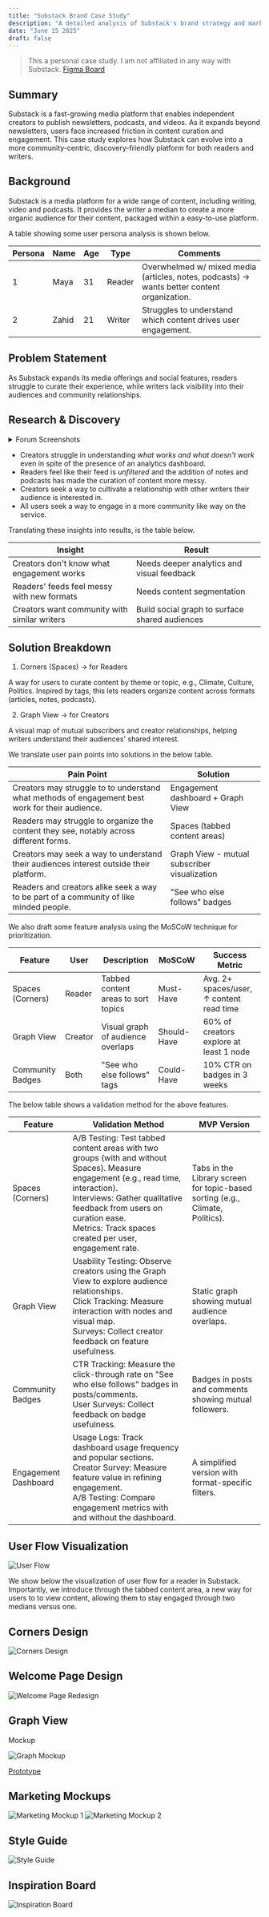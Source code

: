 ```yaml
---
title: "Substack Brand Case Study"
description: "A detailed analysis of Substack's brand strategy and market positioning"
date: "June 15 2025"
draft: false
---
```


> This a personal case study. I am not affiliated in any way with Substack.
[Figma Board](https://www.figma.com/design/xo2LM1oobkjEsaIASej3v1/Substack-%7C-Product---Design?m=auto&t=PYVPMFM7FwrGwuy3-1)

## Summary

Substack is a fast-growing media platform that enables independent creators to publish newsletters, podcasts, and videos. As it expands beyond newsletters, users face increased friction in content curation and engagement. This case study explores how Substack can evolve into a more community-centric, discovery-friendly platform for both readers and writers.

## Background

Substack is a media platform for a wide range of content, including writing, video and podcasts. It provides the writer a median to create a more organic audience for their content, packaged within a easy-to-use platform.

A table showing some user persona analysis is shown below.

| Persona | Name  | Age | Type   | Comments                                                                                    |
| ------- | ----- | --- | ------ | ------------------------------------------------------------------------------------------- |
| 1       | Maya  | 31  | Reader | Overwhelmed w/ mixed media (articles, notes, podcasts) → wants better content organization. |
| 2       | Zahid | 21  | Writer | Struggles to understand which content drives user engagement.                               |

## Problem Statement

As Substack expands its media offerings and social features, readers struggle to curate their experience, while writers lack visibility into their audiences and community relationships.

## Research & Discovery

<details>
<summary>Forum Screenshots</summary>

![image.png](https://res.craft.do/user/full/9dbd2acb-b35e-7ef2-85c1-1a2e9d185b8d/doc/86751331-4499-4293-a9d2-625aa1c9a539/5b481e2a-f88f-4826-aa59-6b9cec80170b)

![image.png](https://res.craft.do/user/full/9dbd2acb-b35e-7ef2-85c1-1a2e9d185b8d/doc/86751331-4499-4293-a9d2-625aa1c9a539/547cb418-e705-4433-8e7d-dd2d459ae78c)

![image.png](https://res.craft.do/user/full/9dbd2acb-b35e-7ef2-85c1-1a2e9d185b8d/doc/86751331-4499-4293-a9d2-625aa1c9a539/9f32ec7b-e6e3-4a42-a45a-a1ff3804c7be)

![image.png](https://res.craft.do/user/full/9dbd2acb-b35e-7ef2-85c1-1a2e9d185b8d/doc/86751331-4499-4293-a9d2-625aa1c9a539/81550a4f-5820-4226-9e2e-7ce565ffe644)
</details>

- Creators struggle in understanding *what works and what doesn't work* even in spite of the presence of an analytics dashboard.
- Readers feel like their feed is *unfiltered* and the addition of notes and podcasts has made the curation of content more messy.
- Creators seek a way to cultivate a relationship with other writers their audience is interested in.
- All users seek a way to engage in a more community like way on the service.

Translating these insights into results, is the table below.

| Insight                                      | Result                                     |
| -------------------------------------------- | ---------------------------------------------- |
| Creators don't know what engagement works    | Needs deeper analytics and visual feedback     |
| Readers' feeds feel messy with new formats   | Needs content segmentation                     |
| Creators want community with similar writers | Build social graph to surface shared audiences |

## Solution Breakdown

1. Corners (Spaces) → for Readers

A way for users to curate content by theme or topic, e.g., Climate, Culture, Politics. Inspired by tags, this lets readers organize content across formats (articles, notes, podcasts).

2. Graph View →  for Creators

A visual map of mutual subscribers and creator relationships, helping writers understand their audiences' shared interest.

We translate user pain points into solutions in the below table.

| Pain Point                                                                                      | Solution                                     |
| ----------------------------------------------------------------------------------------------- | -------------------------------------------- |
| Creators may struggle to to understand what methods of engagement best work for their audience. | Engagement dashboard + Graph View            |
| Readers may struggle to organize the content they see, notably across different forms.          | Spaces (tabbed content areas)                |
| Creators may seek a way to understand their audiences interest outside their platform.          | Graph View - mutual subscriber visualization |
| Readers and creators alike seek a way to be part of a community of like minded people.          | "See who else follows" badges                |

We also draft some feature analysis using the MoSCoW technique for prioritization.

| Feature          | User     | Description                         | MoSCoW      | Success Metric                       |
| ---------------- | -------- | ----------------------------------- | ----------- | ---------------------------------------- |
| Spaces (Corners) | Reader   | Tabbed content areas to sort topics | Must-Have   | Avg. 2+ spaces/user, ↑ content read time |
| Graph View       | Creator  | Visual graph of audience overlaps   | Should-Have | 60% of creators explore at least 1 node  |
| Community Badges | Both     | "See who else follows" tags         | Could-Have  | 10% CTR on badges in 3 weeks             |

The below table shows a validation method for the above features.

| Feature          | Validation Method                                                                                                                                                                                                                                                        | MVP Version                                                               |
| -------------------- | ---------------------------------------------------------------------------------------------------------------------------------------------------------------------------------------------------------------------------------------------------------------------------- | ----------------------------------------------------------------------------- |
| Spaces (Corners)     | A/B Testing: Test tabbed content areas with two groups (with and without Spaces). Measure engagement (e.g., read time, interaction).  <br>Interviews: Gather qualitative feedback from users on curation ease.  <br>Metrics: Track spaces created per user, engagement rate. | Tabs in the Library screen for topic-based sorting (e.g., Climate, Politics). |
| Graph View           | Usability Testing: Observe creators using the Graph View to explore audience relationships.  <br>Click Tracking: Measure interaction with nodes and visual map.  <br>Surveys: Collect creator feedback on feature usefulness.                                                | Static graph showing mutual audience overlaps.                                |
| Community Badges     | CTR Tracking: Measure the click-through rate on "See who else follows" badges in posts/comments.  <br>User Surveys: Collect feedback on badge usefulness.                                                                                                                    | Badges in posts and comments showing mutual followers.                        |
| Engagement Dashboard | Usage Logs: Track dashboard usage frequency and popular sections.  <br>Creator Survey: Measure feature value in refining engagement.  <br>A/B Testing: Compare engagement metrics with and without the dashboard.                                                            | A simplified version with format-specific filters.                            |

## User Flow Visualization

![User Flow](/static/User_Flow.png)

We show below the visualization of user flow for a reader in Substack. Importantly, we introduce through the tabbed content area, a new way for users to to view content, allowing them to stay engaged through two medians versus one.

## Corners Design

![Corners Design](/static/Corners_Figma.png)

## Welcome Page Design

![Welcome Page Redesign](/static/connections.png)

## Graph View

Mockup

![Graph Mockup](/static/Graph_Mockup.png)

[Prototype](/graph-view)

## Marketing Mockups

![Marketing Mockup 1](/static/Marketing_Spaces.png)
![Marketing Mockup 2](/static/Marketing_Graph.png)

## Style Guide

![Style Guide](/static/Style_Guide.png)

## Inspiration Board

![Inspiration Board](/static/Insporatio_Board.png)

